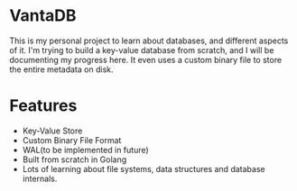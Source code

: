 # VantaDB
This is my personal project to learn about databases, and different aspects of it. I'm trying to build a key-value database from scratch, and I will be documenting my progress here. It even uses a custom binary file to store the entire metadata on disk. 

# Features
- Key-Value Store
- Custom Binary File Format
- WAL(to be implemented in future)
- Built from scratch in Golang
- Lots of learning about file systems, data structures and database internals.